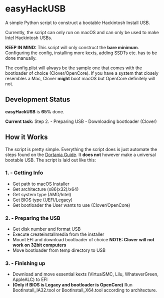 # easyHackUSB
A simple Python script to construct a bootable Hackintosh Install USB.

Currently, the script can only run on macOS and can only be used to make Intel Hackintosh USBs.

**KEEP IN MIND:** This script will only construct the **bare minimum**. Configuring the config, installing more kexts, adding SSDTs etc. has to be done manually.

The config.plist will always be the sample one that comes with the bootloader of choice (Clover/OpenCore).
If you have a system that closely resembles a Mac, Clover **might** boot macOS but OpenCore definitely will not.
## Development Status
**easyHackUSB** is **65%** done.

**Current task:** Step 2. - Preparing USB - Downloading bootloader (Clover)

## How it Works
The script is pretty simple.
Everything the script does is just automate the steps found on the [Dortania Guide](https://dortania.gitbook.io).
It **does not** however make a universal bootable USB.
The script is laid out like this:
### 1. - Getting Info
* Get path to macOS Installer
* Get architecture (x86(x32)/x64)
* Get system type (AMD/Intel)
* Get BIOS type (UEFI/Legacy)
* Get bootloader the User wants to use (Clover/OpenCore)
### 2. - Preparing the USB
* Get disk number and format USB
* Execute createinstallmedia from the installer
* Mount EFI and download bootloader of choice **NOTE: Clover will not work on 32bit computers**
* Move bootloader from temp directory to USB
### 3. - Finishing up
* Download and move essential kexts (VirtualSMC, Lilu, WhateverGreen, AppleALC) to EFI
* **(Only if BIOS is Legacy and bootloader is OpenCore)** Run BootInstall_IA32.tool or BootInstall_X64.tool according to architecture.
